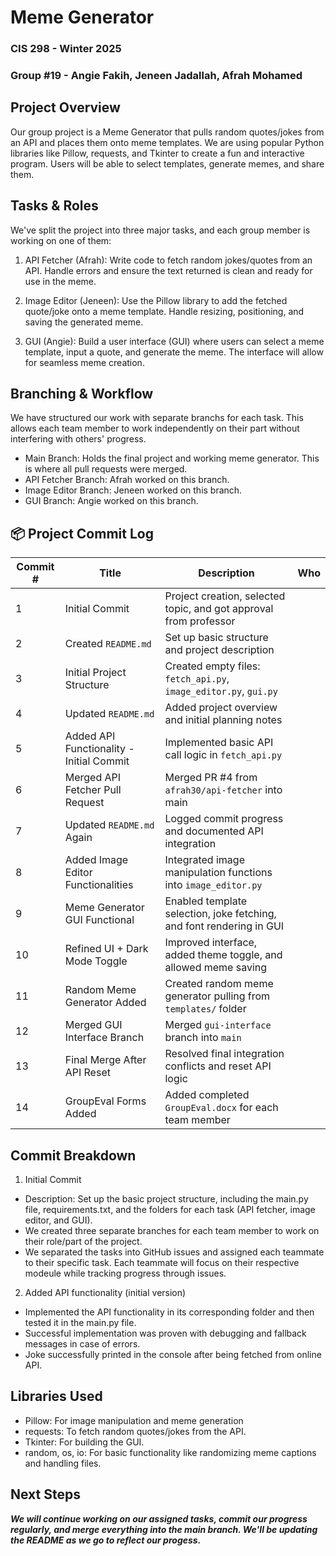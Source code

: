 # Meme Generator  
### CIS 298 - Winter 2025
### Group #19 - Angie Fakih, Jeneen Jadallah, Afrah Mohamed

## Project Overview 
Our group project is a Meme Generator that pulls random quotes/jokes from an API and places them onto meme templates. We are using popular Python libraries like Pillow, requests, and Tkinter to create a fun and interactive program. Users will be able to select templates, generate memes, and share them. 

## Tasks & Roles 
We've split the project into three major tasks, and each group member is working on one of them: 

1. API Fetcher (Afrah): Write code to fetch random jokes/quotes from an API. Handle errors and ensure the text returned is clean and ready for use in the meme.

2. Image Editor (Jeneen): Use the Pillow library to add the fetched quote/joke onto a meme template. Handle resizing, positioning, and saving the generated meme.

3. GUI (Angie): Build a user interface (GUI) where users can select a meme template, input a quote, and generate the meme. The interface will allow for seamless meme creation.

## Branching & Workflow
We have structured our work with separate branchs for each task. This allows each team member to work independently on their part without interfering with others' progress. 
- Main Branch: Holds the final project and working meme generator. This is where all pull requests were merged.
- API Fetcher Branch: Afrah worked on this branch.
- Image Editor Branch: Jeneen worked on this branch.
- GUI Branch: Angie worked on this branch.

## 📦 Project Commit Log

| Commit # | Title                                               | Description                                                                                 | Who           |
|----------|-----------------------------------------------------|---------------------------------------------------------------------------------------------|---------------|
| 1        | Initial Commit                                       | Project creation, selected topic, and got approval from professor                          |               |
| 2        | Created `README.md`                                  | Set up basic structure and project description                                              |               |
| 3        | Initial Project Structure                            | Created empty files: `fetch_api.py`, `image_editor.py`, `gui.py`                           |               |
| 4        | Updated `README.md`                                  | Added project overview and initial planning notes                                           |               |
| 5        | Added API Functionality - Initial Commit             | Implemented basic API call logic in `fetch_api.py`                                         |               |
| 6        | Merged API Fetcher Pull Request                      | Merged PR #4 from `afrah30/api-fetcher` into main                                           |               |
| 7        | Updated `README.md` Again                            | Logged commit progress and documented API integration                                       |               |
| 8        | Added Image Editor Functionalities                   | Integrated image manipulation functions into `image_editor.py`                             |               |
| 9        | Meme Generator GUI Functional                        | Enabled template selection, joke fetching, and font rendering in GUI                       |               |
| 10       | Refined UI + Dark Mode Toggle                        | Improved interface, added theme toggle, and allowed meme saving                            |               |
| 11       | Random Meme Generator Added                          | Created random meme generator pulling from `templates/` folder                             |               |
| 12       | Merged GUI Interface Branch                          | Merged `gui-interface` branch into `main`                                                  |               |
| 13       | Final Merge After API Reset                          | Resolved final integration conflicts and reset API logic                                   |               |
| 14       | GroupEval Forms Added                                | Added completed `GroupEval.docx` for each team member                                      |               |




## Commit Breakdown 
1. Initial Commit
- Description: Set up the basic project structure, including the main.py file, requirements.txt, and the folders for each task (API fetcher, image editor, and GUI).
- We created three separate branches for each team member to work on their role/part of the project.
- We separated the tasks into GitHub issues and assigned each teammate to their specific task. Each teammate will focus on their respective modeule while tracking progress through issues.

2. Added API functionality (initial version) 
- Implemented the API functionality in its corresponding folder and then tested it in the main.py file.
- Successful implementation was proven with debugging and fallback messages in case of errors.
- Joke successfully printed in the console after being fetched from online API.

## Libraries Used 
- Pillow: For image manipulation and meme generation
- requests: To fetch random quotes/jokes from the API.
- Tkinter: For building the GUI.
- random, os, io: For basic functionality like randomizing meme captions and handling files.

## Next Steps 
***We will continue working on our assigned tasks, commit our progress regularly, and merge everything into the main branch. We'll be updating the README as we go to reflect our progess.***
